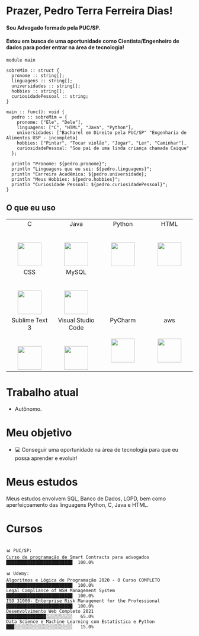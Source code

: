 # Prazer, Pedro Terra Ferreira Dias!

#### Sou Advogado formado pela PUC/SP.
#### Estou em busca de uma oportunidade como Cientista/Engenheiro de dados para poder entrar na área de tecnologia!

```pedro
module main

sobreMim :: struct {
  pronome :: string[];
  linguagens :: string[];
  universidades :: string[];
  hobbies :: string[];
  curiosidadePessoal :: string;
}

main :: func(): void {
  pedro :: sobreMim = {
    pronome: ["Ele", "Dele"],
    linguagens: ["C", "HTML", "Java", "Python"],
    universidades: ["Bacharel em Direito pela PUC/SP" "Engenharia de Alimentos USP - incompleta]
    hobbies: ["Pintar", "Tocar violão", "Jogar", "Ler", "Caminhar"],
    curiosidadePessoal: "Sou pai de uma linda criança chamada Caique"
  };

  println "Pronome: ${pedro.pronome}";
  println "Linguagens que eu sei: ${pedro.linguagens}";
  println "Carreira Acadêmica: ${pedro.universidade};
  println "Meus Hobbies: ${pedro.hobbies}";
  println "Curiosidade Pessoal: ${pedro.curiosidadePessoal}";
}
```

## O que eu uso

<table>
  <tbody>
    <tr valign="top">
      <td width="25%" align="center">
        <span>C</span><br><br><br>
        <a href="http://github.com/pedroterrafdias/linguagem_C">
        <img height="64px" src="https://cdn.svgporn.com/logos/c.svg">
        </a>        
      </td>
      <td width="25%" align="center">
        <span>Java</span><br><br><br>
        <a href="https://github.com/pedroterrafdias/linguagem_java">
        <img height="64px" src="https://cdn.svgporn.com/logos/java.svg">
        </a>
      </td>
      <td width="25%" align="center">
        <span>Python</span><br><br><br>
        <a href="https://github.com/pedroterrafdias/jogo_em_python/blob/main/jogo.py">
        <img height="64px" src="https://cdn.svgporn.com/logos/python.svg">
        </a>
      </td>            
      <td width="25%" align="center">
        <span>HTML</span><br><br><br>
        <a href="https://github.com/pedroterrafdias/site_noticias">
        <img height="64px" src="https://cdn.svgporn.com/logos/html-5.svg">
        </a>
      </td>   
      </tr>    
      <td width="25%" align="center">
        <span>CSS</span><br><br><br>
        <a href="https://github.com/pedroterrafdias/site_noticias">
        <img height="64px" src="https://cdn.svgporn.com/logos/css-3.svg">
        </a>
      </td>  
      <td width="25%" align="center">
        <span>MySQL</span><br><br><br>
        <a href="https://github.com/pedroterrafdias/SQL">
        <img height="64px" src="https://cdn.svgporn.com/logos/mysql.svg">
        </a>
     </td>
      </tr>     
     <tr valign="top">
      <td width="25%" align="center">
        <span>Sublime Text 3</span><br><br><br>
        <img height="64px" src="https://cdn.worldvectorlogo.com/logos/sublime-text.svg">
      </td>
     <td width="25%" align="center">
       <span>Visual Studio Code</span><br><br><br>
        <img height="64px" src="https://cdn.svgporn.com/logos/visual-studio-code.svg">
      </td>
     <td width="25%" align="center">
        <span>PyCharm</span><br><br><br>
        <img height="64px" src="https://cdn.svgporn.com/logos/pycharm.svg">
     </td>
     <td width="25%" align="center">
        <span>aws</span><br><br><br>
        <img height="64px" src="https://cdn.svgporn.com/logos/aws.svg">
     </td>
    </tr>
  </tbody>
</table>


# Trabalho atual

- Autônomo.


# Meu objetivo

- 💻 Conseguir uma oportunidade na área de tecnologia para que eu possa aprender e evoluir!


# Meus estudos

Meus estudos envolvem SQL, Banco de Dados, LGPD, bem como aperfeiçoamento das linguagens Python, C, Java e HTML.


# Cursos 
```text

📊 PUC/SP: 
Curso de programação de Smart Contracts para advogados       █████████████████████████  100.0% 

📊 Udemy: 
Algoritmos e Lógica de Programação 2020 - O Curso COMPLETO   █████████████████████████  100.0%
Legal Compliance of WSH Management System                    █████████████████████████  100.0%
ISO 31000- Enterprise Risk Management for the Professional   █████████████████████████  100.0%
Desenvolvimento Web Completo 2021                            ███████████████░░░░░░░░░░   65.0%
Data Science e Machine Learning com Estatística e Python     ███░░░░░░░░░░░░░░░░░░░░░░   15.0%



